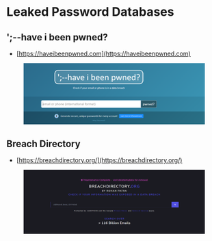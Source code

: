 # Leaked Password Databases

## **';--have i been pwned?**

* [https://haveibeenpwned.com](https://haveibeenpwned.com)



<figure><img src="../../../.gitbook/assets/image (4).png" alt=""><figcaption></figcaption></figure>

## Breach Directory

* [https://breachdirectory.org/](https://breachdirectory.org/)

<figure><img src="../../../.gitbook/assets/image (2).png" alt=""><figcaption></figcaption></figure>
